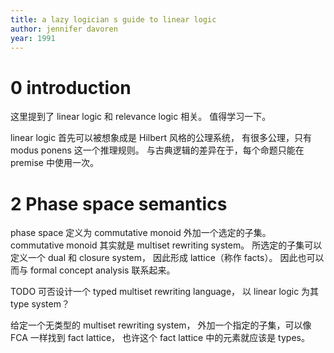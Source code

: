 ```yaml
---
title: a lazy logician s guide to linear logic
author: jennifer davoren
year: 1991
---
```


# 0 introduction

这里提到了 linear logic 和 relevance logic 相关。
值得学习一下。

linear logic 首先可以被想象成是 Hilbert 风格的公理系统，
有很多公理，只有 modus ponens 这一个推理规则。
与古典逻辑的差异在于，每个命题只能在 premise 中使用一次。

# 2 Phase space semantics

phase space 定义为 commutative monoid 外加一个选定的子集。
commutative monoid 其实就是 multiset rewriting system。
所选定的子集可以定义一个 dual 和 closure system，
因此形成 lattice（称作 facts）。
因此也可以而与 formal concept analysis 联系起来。

TODO 可否设计一个 typed multiset rewriting language，
以 linear logic 为其 type system？

给定一个无类型的 multiset rewriting system，
外加一个指定的子集，可以像 FCA 一样找到 fact lattice，
也许这个 fact lattice 中的元素就应该是 types。

